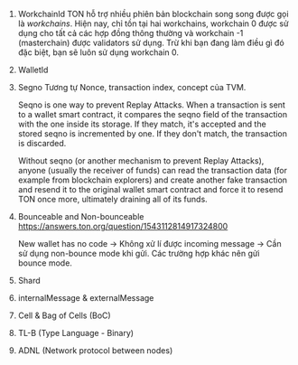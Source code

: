 1. WorkchainId
	TON hỗ trợ nhiều phiên bản blockchain song song được gọi là _workchains_. Hiện nay, chỉ tồn tại hai workchains, workchain 0 được sử dụng cho tất cả các hợp đồng thông thường và workchain -1 (masterchain) được validators sử dụng. Trừ khi bạn đang làm điều gì đó đặc biệt, bạn sẽ luôn sử dụng workchain 0.
2. WalletId
3. Segno
	Tương tự Nonce, transaction index, concept của TVM.

	Seqno is one way to prevent Replay Attacks. When a transaction is sent to a wallet smart contract, it compares the seqno field of the transaction with the one inside its storage. If they match, it's accepted and the stored seqno is incremented by one. If they don't match, the transaction is discarded.

	Without seqno (or another mechanism to prevent Replay Attacks), anyone (usually the receiver of funds) can read the transaction data (for example from blockchain explorers) and create another fake transaction and resend it to the original wallet smart contract and force it to resend TON once more, ultimately draining all of its funds.[](https://answers.ton.org/signin?returnto=/question/1533191849462730752/what-is-seqno)
4. Bounceable and Non-bounceable
	 https://answers.ton.org/question/1543112814917324800

	New wallet has no code -> Không xử lí được incoming message -> Cần sử dụng non-bounce mode khi gửi. Các trường hợp khác nên gửi bounce mode.
1. Shard
2. internalMessage & externalMessage
3. Cell & Bag of Cells (BoC)
4. TL-B (Type Language - Binary)
5. ADNL (Network protocol between nodes)
